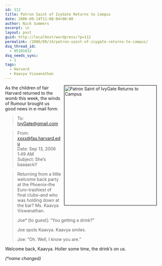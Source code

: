 ```yaml
---
id: 112
title: Patron Saint of IvyGate Returns to Campus
date: 2006-09-14T11:08:04+00:00
author: Nick Summers
excerpt: \n
layout: post
guid: http://localhost/wordpress/?p=112
permalink: /2006/09/14/patron-saint-of-ivygate-returns-to-campus/
dsq_thread_id:
  - 95101632
dsq_needs_sync:
  - 1
tags:
  - Harvard
  - Kaavya Viswanathan
---
```

<img width="300" hspace="10" height="389" border="1" align="right" src="http://www.ivygateblog.com/wp-content/uploads/2006/09/kaavyanotitle.jpg" alt="Patron Saint of IvyGate Returns to Campus" />As the children of fair Harvard returned to the womb this week, the winds of Rumour brought us good news in e-mail form:

> To: IvyGate@gmail.com
  
> <span class="gmail_quote">From: xxxx@fas.harvard.edu<br /> Date: Sep 13, 2006 1:49 AM<br /> Subject: She&#8217;s baaaack!!</span>

> Returning from a little welcome back party at the Phoenix&#8211;the Euro-trashiest of final clubs&#8211;and who was holding down at the bar? Ms. Kaavya Viswanathan.
> 
> Joe* [to guest]: &#8220;You getting a drink?&#8221;
> 
> Joe spots Kaavya. Kaavya smiles.
> 
> Joe: &#8220;Oh. Well, I _know_ you are.&#8221;

Welcome back, Kaavya. Holler some time, the drink&#8217;s on us.

_(*name changed)_